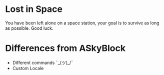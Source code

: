 Lost in Space
==========

You have been left alone on a space station, your goal is to survive as long as possible. Good luck.

# Differences from ASkyBlock
* Different commands ¯\_(ツ)_/¯ 
* Custom Locale

